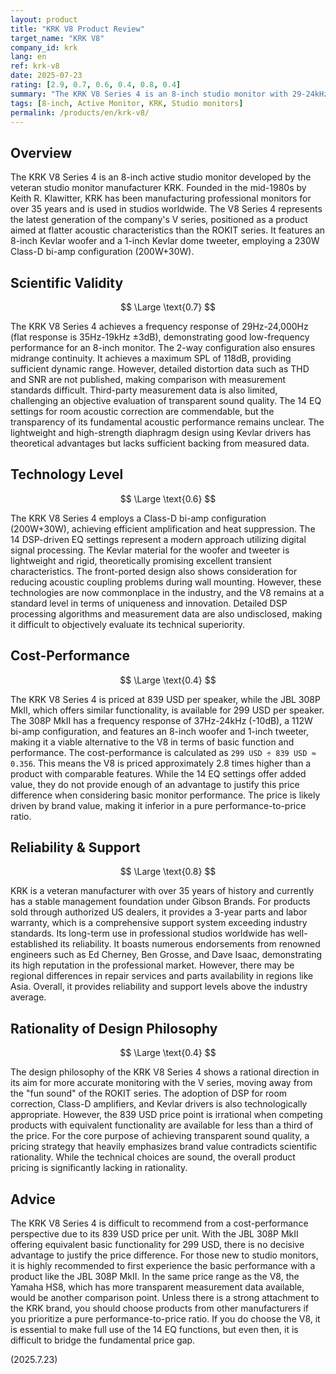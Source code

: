 ```yaml
---
layout: product
title: "KRK V8 Product Review"
target_name: "KRK V8"
company_id: krk
lang: en
ref: krk-v8
date: 2025-07-23
rating: [2.9, 0.7, 0.6, 0.4, 0.8, 0.4]
summary: "The KRK V8 Series 4 is an 8-inch studio monitor with 29-24kHz response, but its 839 USD price per unit results in poor cost-performance compared to competing products with similar features."
tags: [8-inch, Active Monitor, KRK, Studio monitors]
permalink: /products/en/krk-v8/
---
```

## Overview

The KRK V8 Series 4 is an 8-inch active studio monitor developed by the veteran studio monitor manufacturer KRK. Founded in the mid-1980s by Keith R. Klawitter, KRK has been manufacturing professional monitors for over 35 years and is used in studios worldwide. The V8 Series 4 represents the latest generation of the company's V series, positioned as a product aimed at flatter acoustic characteristics than the ROKIT series. It features an 8-inch Kevlar woofer and a 1-inch Kevlar dome tweeter, employing a 230W Class-D bi-amp configuration (200W+30W).

## Scientific Validity

$$ \Large \text{0.7} $$

The KRK V8 Series 4 achieves a frequency response of 29Hz-24,000Hz (flat response is 35Hz-19kHz ±3dB), demonstrating good low-frequency performance for an 8-inch monitor. The 2-way configuration also ensures midrange continuity. It achieves a maximum SPL of 118dB, providing sufficient dynamic range. However, detailed distortion data such as THD and SNR are not published, making comparison with measurement standards difficult. Third-party measurement data is also limited, challenging an objective evaluation of transparent sound quality. The 14 EQ settings for room acoustic correction are commendable, but the transparency of its fundamental acoustic performance remains unclear. The lightweight and high-strength diaphragm design using Kevlar drivers has theoretical advantages but lacks sufficient backing from measured data.

## Technology Level

$$ \Large \text{0.6} $$

The KRK V8 Series 4 employs a Class-D bi-amp configuration (200W+30W), achieving efficient amplification and heat suppression. The 14 DSP-driven EQ settings represent a modern approach utilizing digital signal processing. The Kevlar material for the woofer and tweeter is lightweight and rigid, theoretically promising excellent transient characteristics. The front-ported design also shows consideration for reducing acoustic coupling problems during wall mounting. However, these technologies are now commonplace in the industry, and the V8 remains at a standard level in terms of uniqueness and innovation. Detailed DSP processing algorithms and measurement data are also undisclosed, making it difficult to objectively evaluate its technical superiority.

## Cost-Performance

$$ \Large \text{0.4} $$

The KRK V8 Series 4 is priced at 839 USD per speaker, while the JBL 308P MkII, which offers similar functionality, is available for 299 USD per speaker. The 308P MkII has a frequency response of 37Hz-24kHz (-10dB), a 112W bi-amp configuration, and features an 8-inch woofer and 1-inch tweeter, making it a viable alternative to the V8 in terms of basic function and performance. The cost-performance is calculated as `299 USD ÷ 839 USD ≈ 0.356`. This means the V8 is priced approximately 2.8 times higher than a product with comparable features. While the 14 EQ settings offer added value, they do not provide enough of an advantage to justify this price difference when considering basic monitor performance. The price is likely driven by brand value, making it inferior in a pure performance-to-price ratio.

## Reliability & Support

$$ \Large \text{0.8} $$

KRK is a veteran manufacturer with over 35 years of history and currently has a stable management foundation under Gibson Brands. For products sold through authorized US dealers, it provides a 3-year parts and labor warranty, which is a comprehensive support system exceeding industry standards. Its long-term use in professional studios worldwide has well-established its reliability. It boasts numerous endorsements from renowned engineers such as Ed Cherney, Ben Grosse, and Dave Isaac, demonstrating its high reputation in the professional market. However, there may be regional differences in repair services and parts availability in regions like Asia. Overall, it provides reliability and support levels above the industry average.

## Rationality of Design Philosophy

$$ \Large \text{0.4} $$

The design philosophy of the KRK V8 Series 4 shows a rational direction in its aim for more accurate monitoring with the V series, moving away from the "fun sound" of the ROKIT series. The adoption of DSP for room correction, Class-D amplifiers, and Kevlar drivers is also technologically appropriate. However, the 839 USD price point is irrational when competing products with equivalent functionality are available for less than a third of the price. For the core purpose of achieving transparent sound quality, a pricing strategy that heavily emphasizes brand value contradicts scientific rationality. While the technical choices are sound, the overall product pricing is significantly lacking in rationality.

## Advice

The KRK V8 Series 4 is difficult to recommend from a cost-performance perspective due to its 839 USD price per unit. With the JBL 308P MkII offering equivalent basic functionality for 299 USD, there is no decisive advantage to justify the price difference. For those new to studio monitors, it is highly recommended to first experience the basic performance with a product like the JBL 308P MkII. In the same price range as the V8, the Yamaha HS8, which has more transparent measurement data available, would be another comparison point. Unless there is a strong attachment to the KRK brand, you should choose products from other manufacturers if you prioritize a pure performance-to-price ratio. If you do choose the V8, it is essential to make full use of the 14 EQ functions, but even then, it is difficult to bridge the fundamental price gap.

(2025.7.23)
